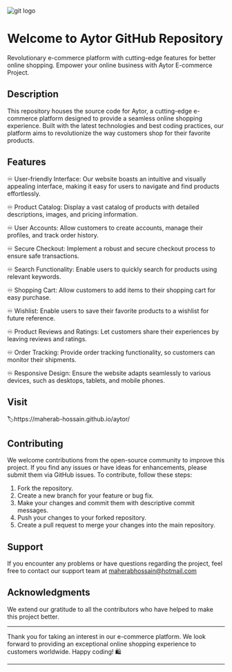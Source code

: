 ![git logo](https://github.com/Maherab-Hossain/trail-red-file/assets/109972853/4c8277c3-3941-49f6-a9de-a889fb3a48e8)

<h1>Welcome to Aytor GitHub Repository</h1>

Revolutionary e-commerce platform with cutting-edge features for better online shopping. Empower your online business with Aytor E-commerce Project.

<h2>Description</h2>

This repository houses the source code for Aytor, a cutting-edge e-commerce platform designed to provide a seamless online shopping experience. Built with the latest technologies and best coding practices, our platform aims to revolutionize the way customers shop for their favorite products.

<h2>Features</h2>

♾️ User-friendly Interface: Our website boasts an intuitive and visually appealing interface, making it easy for users to navigate and find products effortlessly.

♾️ Product Catalog: Display a vast catalog of products with detailed descriptions, images, and pricing information.

♾️ User Accounts: Allow customers to create accounts, manage their profiles, and track order history.

♾️ Secure Checkout: Implement a robust and secure checkout process to ensure safe transactions.

♾️ Search Functionality: Enable users to quickly search for products using relevant keywords.

♾️ Shopping Cart: Allow customers to add items to their shopping cart for easy purchase.

♾️ Wishlist: Enable users to save their favorite products to a wishlist for future reference.

♾️ Product Reviews and Ratings: Let customers share their experiences by leaving reviews and ratings.

♾️ Order Tracking: Provide order tracking functionality, so customers can monitor their shipments.

♾️ Responsive Design: Ensure the website adapts seamlessly to various devices, such as desktops, tablets, and mobile phones.

<h2>Visit</h2> 

🏷️https://maherab-hossain.github.io/aytor/

<h2>Contributing</h2>

We welcome contributions from the open-source community to improve this project. If you find any issues or have ideas for enhancements, please submit them via GitHub issues. To contribute, follow these steps:

1. Fork the repository.
2. Create a new branch for your feature or bug fix.
3. Make your changes and commit them with descriptive commit messages.
4. Push your changes to your forked repository.
5. Create a pull request to merge your changes into the main repository.

<h2>Support</h2>

If you encounter any problems or have questions regarding the project, feel free to contact our support team at maherabhossain@hotmail.com

<h2>Acknowledgments</h2>
We extend our gratitude to all the contributors who have helped to make this project better.
<hr>

Thank you for taking an interest in our e-commerce platform. We look forward to providing an exceptional online shopping experience to customers worldwide. Happy coding! 🛍️

<hr>

